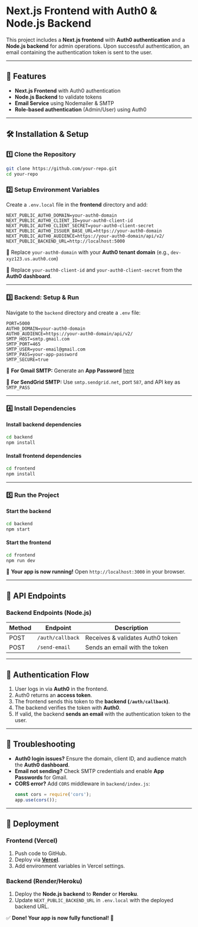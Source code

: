 # Next.js Frontend with Auth0 & Node.js Backend

This project includes a **Next.js frontend** with **Auth0 authentication** and a **Node.js backend** for admin operations. Upon successful authentication, an email containing the authentication token is sent to the user.

---

## 📌 Features
- **Next.js Frontend** with Auth0 authentication
- **Node.js Backend** to validate tokens
- **Email Service** using Nodemailer & SMTP
- **Role-based authentication** (Admin/User) using Auth0

---

## 🛠️ Installation & Setup

### **1️⃣ Clone the Repository**
```bash
git clone https://github.com/your-repo.git
cd your-repo
```

### **2️⃣ Setup Environment Variables**
Create a `.env.local` file in the **frontend** directory and add:

```plaintext
NEXT_PUBLIC_AUTH0_DOMAIN=your-auth0-domain
NEXT_PUBLIC_AUTH0_CLIENT_ID=your-auth0-client-id
NEXT_PUBLIC_AUTH0_CLIENT_SECRET=your-auth0-client-secret
NEXT_PUBLIC_AUTH0_ISSUER_BASE_URL=https://your-auth0-domain
NEXT_PUBLIC_AUTH0_AUDIENCE=https://your-auth0-domain/api/v2/
NEXT_PUBLIC_BACKEND_URL=http://localhost:5000
```
🔹 Replace `your-auth0-domain` with your **Auth0 tenant domain** (e.g., `dev-xyz123.us.auth0.com`)

🔹 Replace `your-auth0-client-id` and `your-auth0-client-secret` from the **Auth0 dashboard**.

---

### **3️⃣ Backend: Setup & Run**

Navigate to the `backend` directory and create a `.env` file:

```plaintext
PORT=5000
AUTH0_DOMAIN=your-auth0-domain
AUTH0_AUDIENCE=https://your-auth0-domain/api/v2/
SMTP_HOST=smtp.gmail.com
SMTP_PORT=465
SMTP_USER=your-email@gmail.com
SMTP_PASS=your-app-password
SMTP_SECURE=true
```
🔹 **For Gmail SMTP:** Generate an **App Password** [here](https://myaccount.google.com/apppasswords)

🔹 **For SendGrid SMTP:** Use `smtp.sendgrid.net`, port `587`, and API key as `SMTP_PASS`

---

### **4️⃣ Install Dependencies**

#### Install backend dependencies
```bash
cd backend
npm install
```

#### Install frontend dependencies
```bash
cd frontend
npm install
```

---

### **5️⃣ Run the Project**

#### Start the backend
```bash
cd backend
npm start
```

#### Start the frontend
```bash
cd frontend
npm run dev
```

🚀 **Your app is now running!** Open `http://localhost:3000` in your browser.

---

## 📌 API Endpoints
### **Backend Endpoints (Node.js)**
| Method | Endpoint           | Description                    |
|--------|-------------------|--------------------------------|
| POST   | `/auth/callback`  | Receives & validates Auth0 token |
| POST   | `/send-email`     | Sends an email with the token  |

---

## 📌 Authentication Flow
1. User logs in via **Auth0** in the frontend.
2. Auth0 returns an **access token**.
3. The frontend sends this token to the **backend (`/auth/callback`)**.
4. The backend verifies the token with **Auth0**.
5. If valid, the backend **sends an email** with the authentication token to the user.

---

## 📌 Troubleshooting
- **Auth0 login issues?** Ensure the domain, client ID, and audience match the **Auth0 dashboard**.
- **Email not sending?** Check SMTP credentials and enable **App Passwords** for Gmail.
- **CORS error?** Add `CORS` middleware in `backend/index.js`:
  ```javascript
  const cors = require('cors');
  app.use(cors());
  ```

---

## 📌 Deployment

### **Frontend (Vercel)**
1. Push code to GitHub.
2. Deploy via **[Vercel](https://vercel.com/)**.
3. Add environment variables in Vercel settings.

### **Backend (Render/Heroku)**
1. Deploy the **Node.js backend** to **Render** or **Heroku**.
2. Update `NEXT_PUBLIC_BACKEND_URL` in `.env.local` with the deployed backend URL.

✅ **Done! Your app is now fully functional!** 🎉

